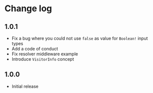 # Change log

## 1.0.1

* Fix a bug where you could not use `false` as value for `Boolean!` input types
* Add a code of conduct
* Fix resolver middleware example
* Introduce `VisitorInfo` concept

## 1.0.0

* Initial release
